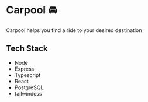 # Carpool 🚘
<div>
<p>Carpool helps you find a ride to  your desired destination </p>
</div>

## Tech Stack
- Node
- Express
- Typescript
- React
- PostgreSQL
- tailwindcss

